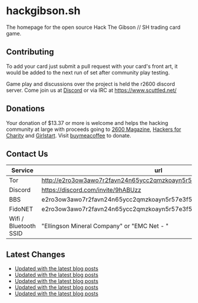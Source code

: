 # hackgibson.sh
The homepage for the open source Hack The Gibson // SH trading card game.


## Contributing

To add your card just submit a pull request with your card's front art, it would be added to the next run of set after community play testing.

Game play and discussions over the project is held the r2600 discord server. Come join us at [Discord](https://discord.com/invite/9hABUzz) or via IRC at https://www.scuttled.net/


## Donations

Your donation of $13.37 or more is welcome and helps the hacking community at large with proceeds going to [2600 Magazine](https://2600.com/), [Hackers for Charity](https://hackersforcharity.org) and [Girlstart](https://girlstart.org).  Visit [buymeacoffee](https://www.buymeacoffee.com/hackgibson.sh) to donate.


## Contact Us

Service | url
-|-
Tor | http://e2ro3ow3awo7r2favn24n65ycc2qmzkoayn5r57e3f56nvjwdcgg32ad.onion
Discord | https://discord.com/invite/9hABUzz
BBS | e2ro3ow3awo7r2favn24n65ycc2qmzkoayn5r57e3f56nvjwdcgg32ad.onion:23
FidoNET | e2ro3ow3awo7r2favn24n65ycc2qmzkoayn5r57e3f56nvjwdcgg32ad.onion:24554
Wifi / Bluetooth SSID | "Ellingson Mineral Company" or "EMC Net - <fidonet address>"

## Latest Changes
<!-- BLOG-POST-LIST:START -->
- [Updated with the latest blog posts](https://github.com/DFW2600/hackgibson.sh/commit/8a389ed3a27aa3d245c6ab0aca5c374fc9549e2c)
- [Updated with the latest blog posts](https://github.com/DFW2600/hackgibson.sh/commit/b5078b593af6e37222f9944fbf94e149dd1d1c01)
- [Updated with the latest blog posts](https://github.com/DFW2600/hackgibson.sh/commit/8d89b67c4de0310d5171e85504acba3d56f110b3)
- [Updated with the latest blog posts](https://github.com/DFW2600/hackgibson.sh/commit/9c656f00bc3b096faab9bf1d480212bae9c9a13b)
- [Updated with the latest blog posts](https://github.com/DFW2600/hackgibson.sh/commit/e6f03c20071bec4c553830f26432e3cc83001851)
<!-- BLOG-POST-LIST:END -->
